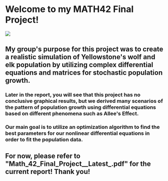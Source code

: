 # Welcome to my MATH42 Final Project!
![](https://blog.humanesociety.org/wp-content/uploads/2020/01/wolf-iStock-97652273_480740-1.jpg)
## My group's purpose for this project was to create a realistic simulation of Yellowstone's wolf and elk population by utilizing complex differential equations and matrices for stochastic population growth.

### Later in the report, you will see that this project has no conclusive graphical results, but we derived many scenarios of the pattern of population growth using differential equations based on different phenomena such as Allee's Effect.

### Our main goal is to utilize an optimization algorithm to find the best parameters for our nonlinear differential equations in order to fit the population data. 

## For now, please refer to "Math_42_Final_Project__Latest_.pdf" for the current report! Thank you!
